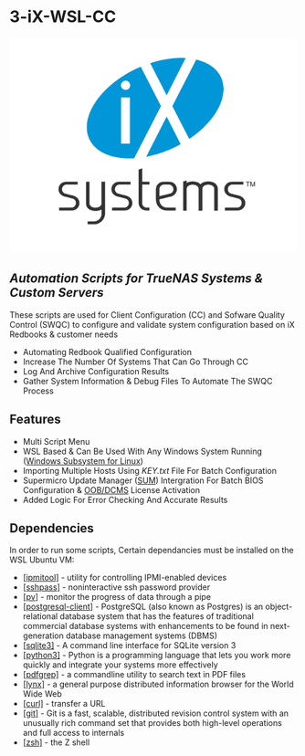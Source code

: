 # 3-iX-WSL-CC

[![IXSYSTEMS INC.](https://raw.githubusercontent.com/3eyedgod/3-iX-WSL-CC/main/IMAGES/iX_Logo.png)](https://www.ixsystems.com/)

## _Automation Scripts for TrueNAS Systems & Custom Servers_

These scripts are used for Client Configuration (CC) and Sofware Quality Control (SWQC) to configure and validate system configuration based on iX Redbooks & customer needs

- Automating Redbook Qualified Configuration
- Increase The Number Of Systems That Can Go Through CC
- Log And Archive Configuration Results
- Gather System Information & Debug Files To Automate The SWQC Process

## Features

- Multi Script Menu
- WSL Based & Can Be Used With Any Windows System Running ([Windows Subsystem for Linux](https://learn.microsoft.com/en-us/windows/wsl/about))
- Importing Multiple Hosts Using _KEY.txt_ File For Batch Configuration
- Supermicro Update Manager ([SUM](https://www.supermicro.com/en/solutions/management-software/supermicro-update-manager)) Intergration For Batch BIOS Configuration & [OOB/DCMS](https://store.supermicro.com/us_en/software/software-license-key-activation-usage) License Activation
- Added Logic For Error Checking And Accurate Results

## Dependencies

In order to run some scripts, Certain dependancies must be installed on the WSL Ubuntu VM:

- [[ipmitool]](https://linux.die.net/man/1/ipmitool) - utility for controlling IPMI-enabled devices
- [[sshpass]](https://linux.die.net/man/1/sshpass) - noninteractive ssh password provider
- [[pv]](https://linux.die.net/man/1/pv) - monitor the progress of data through a pipe
- [[postgresql-client]](https://ubuntu.com/server/docs/databases-postgresql) - PostgreSQL (also known as Postgres) is an object-relational database system that has the features of traditional commercial database systems with enhancements to be found in next-generation database management systems (DBMS)
- [[sqlite3]](https://linux.die.net/man/1/sqlite3) - A command line interface for SQLite version 3
- [[python3]](https://www.python.org/downloads/) - Python is a programming language that lets you work more quickly and integrate your systems more effectively
- [[pdfgrep]](https://pdfgrep.org/) - a commandline utility to search text in PDF files
- [[lynx]](https://linux.die.net/man/1/lynx) - a general purpose distributed information browser for the World Wide Web
- [[curl]](https://linux.die.net/man/1/curl) - transfer a URL
- [[git]](https://linux.die.net/man/1/git) - Git is a fast, scalable, distributed revision control system with an unusually rich command set that provides both high-level operations and full access to internals
- [[zsh]](https://linux.die.net/man/1/zsh) - the Z shell
